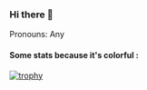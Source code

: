 ### Hi there 👋

Pronouns: Any

#### Some stats because it's colorful :

[![trophy](https://github-profile-trophy.vercel.app/?username=dorianturle&theme=monokai&theme=onedark&row=1&column=4&margin-w=15&margin-h=15)](https://github.com/ryo-ma/github-profile-trophy)

<!--
![MrDorak's github stats](https://github-readme-stats.vercel.app/api/top-langs/?username=mrdorak&layout=compact)

Here are some ideas to get you started:

- 🔭 I’m currently working on ...
- 🌱 I’m currently learning ...
- 👯 I’m looking to collaborate on ...
- 🤔 I’m looking for help with ...
- 💬 Ask me about ...
- 📫 How to reach me: ...
- 😄 Pronouns: ...
- ⚡ Fun fact: ...
-->
